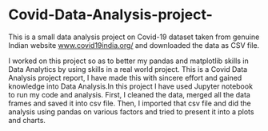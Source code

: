 # Covid-Data-Analysis-project-
This is a small data analysis project on Covid-19 dataset taken from genuine Indian website www.covid19india.org/ and downloaded the data as CSV file. 

I worked on this project so as to better my pandas and matplotlib skills in Data Analytics by using skills in a real world project. 
This is a Covid Data Analysis project report, I have made this with sincere effort and gained knowledge into Data Analysis.In this project I have used Jupyter
notebook to run my code and analysis. 
First, I cleaned the data, merged all the data frames and saved it into csv file.
Then, I imported that csv file and did the analysis using pandas on various factors and tried to present it into a plots and charts.
